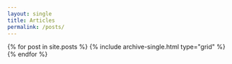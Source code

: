 ```yaml
---
layout: single
title: Articles
permalink: /posts/
---
```


{% for post in site.posts %}
  {% include archive-single.html type="grid" %}
{% endfor %}